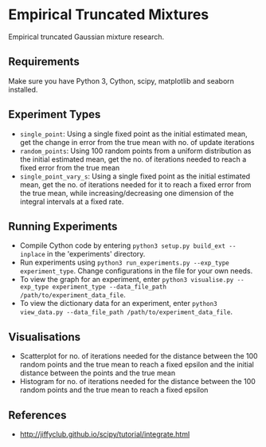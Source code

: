 # Empirical Truncated Mixtures
Empirical truncated Gaussian mixture research.

## Requirements
Make sure you have Python 3, Cython, scipy, matplotlib and seaborn installed.

## Experiment Types
- `single_point`: Using a single fixed point as the initial estimated mean, get the change in error from the true mean with no. of update iterations
- `random_points`: Using 100 random points from a uniform distribution as the initial estimated mean, get the no. of iterations needed to reach a fixed error from the true mean
- `single_point_vary_s`: Using a single fixed point as the initial estimated mean, get the no. of iterations needed for it to reach a fixed error from the true mean, while increasing/decreasing one dimension of the integral intervals at a fixed rate.

## Running Experiments
- Compile Cython code by entering `python3 setup.py build_ext --inplace` in the 'experiments' directory.
- Run experiments using `python3 run_experiments.py --exp_type experiment_type`. Change configurations in the file for your own needs.
- To view the graph for an experiment, enter `python3 visualise.py --exp_type experiment_type --data_file_path /path/to/experiment_data_file`.
- To view the dictionary data for an experiment, enter `python3 view_data.py --data_file_path /path/to/experiment_data_file`.

## Visualisations
- Scatterplot for no. of iterations needed for the distance between the 100 random points and the true mean to reach a fixed epsilon and the initial distance between the points and the true mean
- Histogram for no. of iterations needed for the distance between the 100 random points and the true mean to reach a fixed epsilon

## References
- http://jiffyclub.github.io/scipy/tutorial/integrate.html
